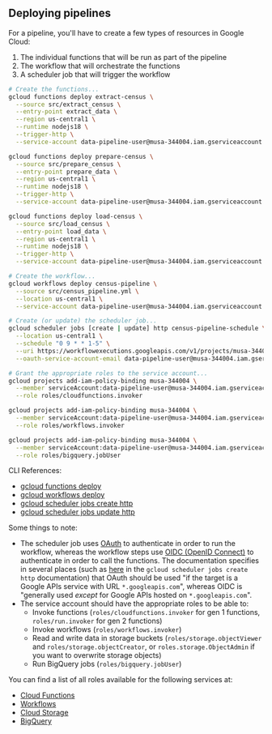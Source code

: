 ## Deploying pipelines

For a pipeline, you'll have to create a few types of resources in Google Cloud:
1.  The individual functions that will be run as part of the pipeline
2.  The workflow that will orchestrate the functions
3.  A scheduler job that will trigger the workflow

```bash
# Create the functions...
gcloud functions deploy extract-census \
  --source src/extract_census \
  --entry-point extract_data \
  --region us-central1 \
  --runtime nodejs18 \
  --trigger-http \
  --service-account data-pipeline-user@musa-344004.iam.gserviceaccount.com

gcloud functions deploy prepare-census \
  --source src/prepare_census \
  --entry-point prepare_data \
  --region us-central1 \
  --runtime nodejs18 \
  --trigger-http \
  --service-account data-pipeline-user@musa-344004.iam.gserviceaccount.com

gcloud functions deploy load-census \
  --source src/load_census \
  --entry-point load_data \
  --region us-central1 \
  --runtime nodejs18 \
  --trigger-http \
  --service-account data-pipeline-user@musa-344004.iam.gserviceaccount.com

# Create the workflow...
gcloud workflows deploy census-pipeline \
  --source src/census_pipeline.yml \
  --location us-central1 \
  --service-account data-pipeline-user@musa-344004.iam.gserviceaccount.com

# Create (or update) the scheduler job...
gcloud scheduler jobs [create | update] http census-pipeline-schedule \
  --location us-central1 \
  --schedule "0 9 * * 1-5" \
  --uri https://workflowexecutions.googleapis.com/v1/projects/musa-344004/locations/us-central1/workflows/census-pipeline/executions \
  --oauth-service-account-email data-pipeline-user@musa-344004.iam.gserviceaccount.com

# Grant the appropriate roles to the service account...
gcloud projects add-iam-policy-binding musa-344004 \
  --member serviceAccount:data-pipeline-user@musa-344004.iam.gserviceaccount.com \
  --role roles/cloudfunctions.invoker

gcloud projects add-iam-policy-binding musa-344004 \
  --member serviceAccount:data-pipeline-user@musa-344004.iam.gserviceaccount.com \
  --role roles/workflows.invoker

gcloud projects add-iam-policy-binding musa-344004 \
  --member serviceAccount:data-pipeline-user@musa-344004.iam.gserviceaccount.com \
  --role roles/bigquery.jobUser
```

CLI References:
- [gcloud functions deploy](https://cloud.google.com/sdk/gcloud/reference/functions/deploy)
- [gcloud workflows deploy](https://cloud.google.com/sdk/gcloud/reference/workflows/deploy)
- [gcloud scheduler jobs create http](https://cloud.google.com/sdk/gcloud/reference/scheduler/jobs/create/http)
- [gcloud scheduler jobs update http](https://cloud.google.com/sdk/gcloud/reference/scheduler/jobs/update/http)

Some things to note:
- The scheduler job uses [OAuth](https://en.wikipedia.org/wiki/OAuth) to authenticate in order to run the workflow, whereas the workflow steps use [OIDC (OpenID Connect)](https://en.wikipedia.org/wiki/OpenID#OpenID_Connect_(OIDC)) to authenticate in order to call the functions. The documentation specifies in several places (such as [here](https://cloud.google.com/sdk/gcloud/reference/scheduler/jobs/create/http#--oauth-service-account-email) in the `gcloud scheduler jobs create http` documentation) that OAuth should be used "if the target is a Google APIs service with URL `*.googleapis.com`", whereas OIDC is "generally used *except* for Google APIs hosted on `*.googleapis.com`".
- The service account should have the appropriate roles to be able to:
  - Invoke functions (`roles/cloudfunctions.invoker` for gen 1 functions, `roles/run.invoker` for gen 2 functions)
  - Invoke workflows (`roles/workflows.invoker`)
  - Read and write data in storage buckets (`roles/storage.objectViewer` and `roles/storage.objectCreator`, or `roles.storage.ObjectAdmin` if you want to overwrite storage objects)
  - Run BigQuery jobs (`roles/bigquery.jobUser`)

You can find a list of all roles available for the following services at:
- [Cloud Functions](https://cloud.google.com/functions/docs/reference/iam/roles#standard-roles)
- [Workflows](https://cloud.google.com/workflows/docs/access-control#roles)
- [Cloud Storage](https://cloud.google.com/storage/docs/access-control/iam-roles#standard-roles)
- [BigQuery](https://cloud.google.com/bigquery/docs/access-control#bigquery)
